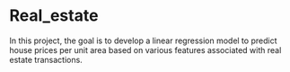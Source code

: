 # Real_estate
In this project, the goal is to develop a linear regression model to predict house prices per unit area based on various features associated with real estate transactions. 

